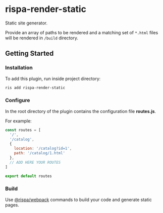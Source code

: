 # rispa-render-statiс
Static site generator.

Provide an array of paths to be rendered and a matching set of `*.html` files will be rendered in `/build` directory.

## Getting Started
### Installation
To add this plugin, run inside project directory:
```bash
ris add rispa-render-static
```

### Configure
In the root directory of the plugin contains the configuration file **routes.js**.

For example:
```js
const routes = [
  '/',
  '/catalog',
  {
    location: '/catalog?id=1',
    path: '/catalog/1.html'
  },
  // ADD HERE YOUR ROUTES
]

export default routes

```

### Build
Use [@rispa/webpack](https://github.com/rispa-io/rispa-webpack) commands to build your code and generate static pages.